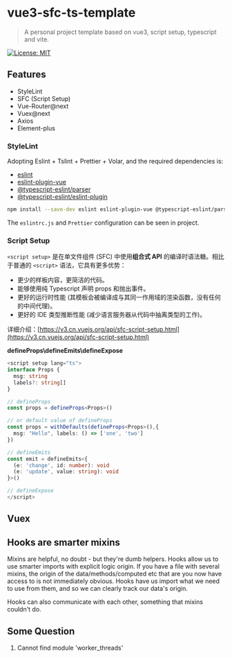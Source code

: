 # vue3-sfc-ts-template

> A personal project template based on vue3, script setup, typescript and vite.

[![License: MIT](https://img.shields.io/badge/License-MIT-green.svg)](https://opensource.org/licenses/MIT)

## Features

- StyleLint
- SFC (Script Setup)
- Vue-Router@next
- Vuex@next
- Axios
- Element-plus

### StyleLint

Adopting Eslint + Tslint + Prettier + Volar, and the required dependencies is:

- [eslint](https://eslint.org/)
- [eslint-plugin-vue](https://eslint.vuejs.org/)
- [@typescript-eslint/parser](https://www.npmjs.com/package/@typescript-eslint/parser)
- [@typescript-eslint/eslint-plugin](https://www.npmjs.com/package/@typescript-eslint/eslint-plugin)

```sh
npm install --save-dev eslint eslint-plugin-vue @typescript-eslint/parser @typescript-eslint/eslint-plugin
```

The `eslintrc.js` and `Prettier` configuration can be seen in project.

### Script Setup

`<script setup>` 是在单文件组件 (SFC) 中使用**组合式 API** 的编译时语法糖。相比于普通的 `<script>` 语法，它具有更多优势：

- 更少的样板内容，更简洁的代码。
- 能够使用纯 Typescript 声明 props 和抛出事件。
- 更好的运行时性能 (其模板会被编译成与其同一作用域的渲染函数，没有任何的中间代理)。
- 更好的 IDE 类型推断性能 (减少语言服务器从代码中抽离类型的工作)。

详细介绍：[https://v3.cn.vuejs.org/api/sfc-script-setup.html](https://v3.cn.vuejs.org/api/sfc-script-setup.html)

**defineProps\defineEmits\defineExpose**

```ts
<script setup lang="ts">
interface Props {
  msg: string
  labels?: string[]
}

// defineProps
const props = defineProps<Props>()

// or default value of defineProps
const props = withDefaults(defineProps<Props>(),{
  msg: "Hello", labels: () => ['one', 'two']
})

// defineEmits
const emit = defineEmits<{
  (e: 'change', id: number): void
  (e: 'update', value: string): void
}>()

// defineExpose
</script>
```

## Vuex

## Hooks are smarter mixins

Mixins are helpful, no doubt - but they're dumb helpers. Hooks allow us to use smarter imports with explicit logic origin. If you have a file with several mixins, the origin of the data/methods/computed etc that are you now have access to is not immediately obvious. Hooks have us import what we need to use from them, and so we can clearly track our data's origin.

Hooks can also communicate with each other, something that mixins couldn't do.

## Some Question

1. Cannot find module 'worker_threads'
